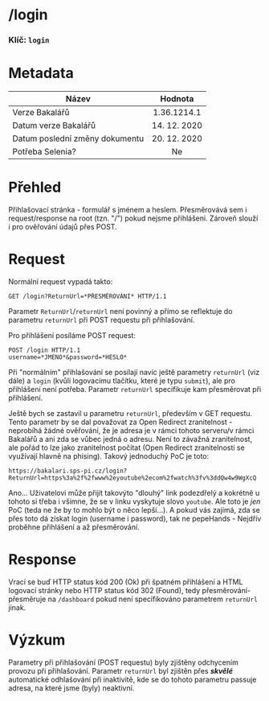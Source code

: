 # **/login**
### Klíč: `login`

# Metadata
| Název                             | Hodnota                    |
|-----------------------------------|:--------------------------:|
| Verze Bakalářů                    | 1.36.1214.1                |
| Datum verze Bakalářů              | 14. 12. 2020               |
| Datum poslední změny dokumentu    | 20. 12. 2020               |
| Potřeba Selenia?                  | Ne                         |

# Přehled
Přihlašovací stránka - formulář s jménem a heslem. Přesměrovává sem i request/response na root (tzn. "/") pokud nejsme přihlášeni. Zároveň slouží i pro ověřování údajů přes POST.

# Request
Normální request vypadá takto:
```http
GET /login?ReturnUrl=*PŘESMĚROVÁNÍ* HTTP/1.1
```
Parametr `ReturnUrl`/`returnUrl` není povinný a přímo se reflektuje do parametru `returnUrl` při POST requestu při přihlašování.


Pro přihlášení posíláme POST request:
```http
POST /login HTTP/1.1
username=*JMENO*&password=*HESLO*
```
Při "normálním" přihlašování se posílají navíc ještě parametry `returnUrl` (viz dále) a `login` (kvůli logovacímu tlačítku, které je typu `submit`), ale pro přihlášení není potřeba. Parametr `returnUrl` specifikuje kam přesměrovat při přihlášení.

Ještě bych se zastavil u parametru `returnUrl`, především v GET requestu. Tento parametr by se dal považovat za Open Redirect zranitelnost - neprobíhá žádné ověřování, že je adresa je v rámci tohoto serveru/v rámci Bakalářů a ani zda se vůbec jedná o adresu. Není to závažná zranitelnost, ale pořád to lze jako zranitelnost počítat (Open Redirect zranitelnosti se využívají hlavně na phising). Takový jednoduchý PoC je toto:
```
https://bakalari.sps-pi.cz/login?ReturnUrl=https%3a%2f%2fwww%2eyoutube%2ecom%2fwatch%3fv%3ddQw4w9WgXcQ
```
Ano... Uživatelovi může přijít takovýto "dlouhý" link podezdřelý a kokrétně u tohoto si třeba i všimne, že se v linku vyskytuje slovo `youtube`. Ale toto je *jen* PoC (teda ne že by to mohlo být o něco lepší...). A pokud vás zajímá, zda se přes toto dá získat login (username i password), tak ne pepeHands - Nejdřív proběhne přihlášení a až přesměrování.

# Response
Vrací se buď HTTP status kód 200 (Ok) při špatném přihlášení a HTML logovací stránky nebo HTTP status kód 302 (Found), tedy přesměrování- přesměruje na `/dashboard` pokud není specifikováno parametrem `returnUrl` jinak.

# Výzkum
Parametry při přihlašování (POST requestu) byly zjištěny odchycením provozu při přihlašování. Parametr `returnUrl` byl zjištěn přes ***skvělé*** automatické odhlašování při inaktivitě, kde se do tohoto parametru passuje adresa, na které jsme (byly) neaktivní.